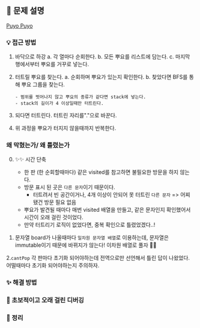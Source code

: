 ## 📌 문제 설명

[Puyo Puyo](https://www.acmicpc.net/problem/11559)

### 💡 접근 방법

1.  바닥으로 하강
    a. 각 열마다 순회한다.
    b. 모든 뿌요를 리스트에 담는다.
    c. 마지막 행에서부터 뿌요를 거꾸로 넣는다.
2.  터트릴 뿌요를 찾는다.
    a. 순회하며 뿌요가 있는지 확인한다.
    b. 찾았다면 BFS를 통해 뿌요 그룹을 찾는다.

        - 범위를 벗어나지 않고 뿌요의 종류가 같다면 stack에 넣는다.
        - stack의 길이가 4 이상일때만 터트린다.

3.  되다면 터트린다. 터트린 자리를"."으로 바꾼다.

4.  위 과정을 뿌요가 터지지 않을때까지 반복한다.

### 왜 막혔는가/ 왜 틀렸는가

0. ✨✨ 시간 단축

   - 한 판 (한 순회할때마다) 같은 visited를 참고하면 불필요한 방문을 하지 않는다.
   - 방문 표시 된 곳은 `다른 문자`이기 때문이다.
     - 터트려서 빈 공간이거나, 4개 이상이 안되어 못 터트린 `다른 문자` => 어찌 됐건 방문 필요 없음
   - 뿌요가 발견될 때마다 매번 visited 배열을 만들고, 같은 문자인지 확인했어서 시간이 오래 걸린 것이었다.
   - 만약 터트리기 로직이 없었다면, 중복 확인으로 틀렸었겠다..!

1. 문자열 board가 나올때마다 `일차원 문자열 배열`로 이용하는데, 문자열은 immutable이기 때문에 바뀌지가 않는다! 이차원 배열로 풀자 👹👹

2.`cantPop` 각 판마다 초기화 되어야하는데 전역으로만 선언해서 틀린 답이 나왔었다. 어떨때마다 초기화 되어야하는지 주의하자.

### ✨ 해결 방법

### 🚨 초보적이고 오래 걸린 디버깅

### 📌 정리
